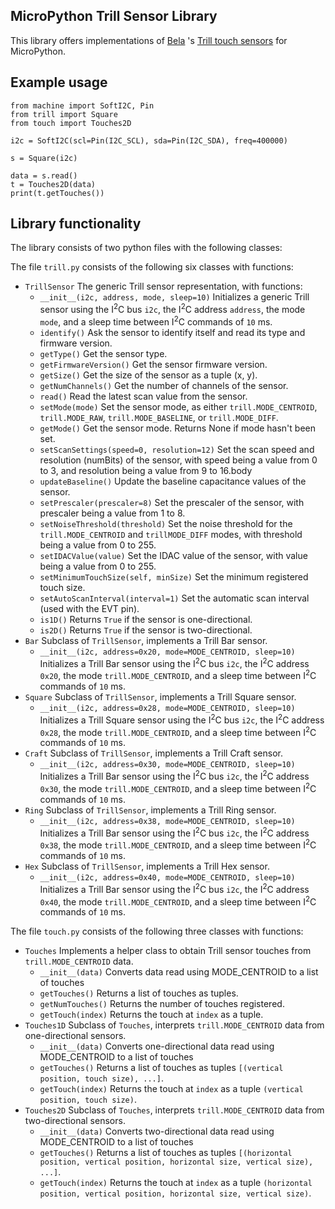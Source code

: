 ## MicroPython Trill Sensor Library
This library offers implementations of [Bela](https://bela.io/) 's [Trill touch sensors](https://bela.io/products/trill/) for MicroPython.

## Example usage

```
from machine import SoftI2C, Pin
from trill import Square
from touch import Touches2D

i2c = SoftI2C(scl=Pin(I2C_SCL), sda=Pin(I2C_SDA), freq=400000)

s = Square(i2c)

data = s.read()
t = Touches2D(data)
print(t.getTouches())
```

## Library functionality
The library consists of two python files with the following classes:

The file `trill.py` consists of the following six classes with functions:

* `TrillSensor` The generic Trill sensor representation, with functions:
  * `__init__(i2c, address, mode, sleep=10)` Initializes a generic Trill sensor using the I<sup>2</sup>C bus `i2c`, the I<sup>2</sup>C address `address`, the mode `mode`, and a sleep time between I<sup>2</sup>C commands of `10` ms.
  * `identify()` Ask the sensor to identify itself and read its type and firmware version.
  * `getType()` Get the sensor type.
  * `getFirmwareVersion()` Get the sensor firmware version.
  * `getSize()` Get the size of the sensor as a tuple (x, y).
  * `getNumChannels()` Get the number of channels of the sensor.
  * `read()` Read the latest scan value from the sensor.
  * `setMode(mode)` Set the sensor mode, as either `trill.MODE_CENTROID`, `trill.MODE_RAW`, `trill.MODE_BASELINE`, or `trill.MODE_DIFF`.
  * `getMode()` Get the sensor mode. Returns None if mode hasn't been set.
  * `setScanSettings(speed=0, resolution=12)` Set the scan speed and resolution (numBits) of the sensor, with speed being a value from 0 to 3, and resolution being a value from 9 to 16.body
  * `updateBaseline()` Update the baseline capacitance values of the sensor.
  * `setPrescaler(prescaler=8)` Set the prescaler of the sensor, with prescaler being a value from 1 to 8.
  * `setNoiseThreshold(threshold)` Set the noise threshold for the `trill.MODE_CENTROID` and `trillMODE_DIFF` modes, with threshold being a value from 0 to 255.
  * `setIDACValue(value)` Set the IDAC value of the sensor, with value being a value from 0 to 255.
  * `setMinimumTouchSize(self, minSize)` Set the minimum registered touch size.
  * `setAutoScanInterval(interval=1)` Set the automatic scan interval (used with the EVT pin).
  * `is1D()` Returns `True` if the sensor is one-directional.
  * `is2D()` Returns `True` if the sensor is two-directional.
* `Bar` Subclass of `TrillSensor`, implements a Trill Bar sensor.
    * `__init__(i2c, address=0x20, mode=MODE_CENTROID, sleep=10)` Initializes a Trill Bar sensor using the I<sup>2</sup>C bus `i2c`, the I<sup>2</sup>C address `0x20`, the mode `trill.MODE_CENTROID`, and a sleep time between I<sup>2</sup>C commands of `10` ms.
* `Square` Subclass of `TrillSensor`, implements a Trill Square sensor.
    * `__init__(i2c, address=0x28, mode=MODE_CENTROID, sleep=10)` Initializes a Trill Square sensor using the I<sup>2</sup>C bus `i2c`, the I<sup>2</sup>C address `0x28`, the mode `trill.MODE_CENTROID`, and a sleep time between I<sup>2</sup>C commands of `10` ms.
* `Craft` Subclass of `TrillSensor`, implements a Trill Craft sensor.
    * `__init__(i2c, address=0x30, mode=MODE_CENTROID, sleep=10)` Initializes a Trill Bar sensor using the I<sup>2</sup>C bus `i2c`, the I<sup>2</sup>C address `0x30`, the mode `trill.MODE_CENTROID`, and a sleep time between I<sup>2</sup>C commands of `10` ms.
* `Ring` Subclass of `TrillSensor`, implements a Trill Ring sensor.
    * `__init__(i2c, address=0x38, mode=MODE_CENTROID, sleep=10)` Initializes a Trill Bar sensor using the I<sup>2</sup>C bus `i2c`, the I<sup>2</sup>C address `0x38`, the mode `trill.MODE_CENTROID`, and a sleep time between I<sup>2</sup>C commands of `10` ms.
* `Hex` Subclass of `TrillSensor`, implements a Trill Hex sensor.
    * `__init__(i2c, address=0x40, mode=MODE_CENTROID, sleep=10)` Initializes a Trill Bar sensor using the I<sup>2</sup>C bus `i2c`, the I<sup>2</sup>C address `0x40`, the mode `trill.MODE_CENTROID`, and a sleep time between I<sup>2</sup>C commands of `10` ms.

The file `touch.py` consists of the following three classes with functions:

* `Touches` Implements a helper class to obtain Trill sensor touches from `trill.MODE_CENTROID` data.
  * `__init__(data)` Converts data read using MODE_CENTROID to a list of touches
  * `getTouches()` Returns a list of touches as tuples.
  * `getNumTouches()` Returns the number of touches registered.
  * `getTouch(index)` Returns the touch at `index` as a tuple.
* `Touches1D` Subclass of `Touches`, interprets `trill.MODE_CENTROID` data from one-directional sensors.
  * `__init__(data)` Converts one-directional data read using MODE_CENTROID to a list of touches
  * `getTouches()` Returns a list of touches as tuples `[(vertical position, touch size), ...]`.
  * `getTouch(index)` Returns the touch at `index` as a tuple `(vertical position, touch size)`.
* `Touches2D` Subclass of `Touches`, interprets `trill.MODE_CENTROID` data from two-directional sensors.
  * `__init__(data)` Converts two-directional data read using MODE_CENTROID to a list of touches  
  * `getTouches()` Returns a list of touches as tuples `[(horizontal position, vertical position, horizontal size, vertical size), ...]`.
  * `getTouch(index)` Returns the touch at `index` as a tuple `(horizontal position, vertical position, horizontal size, vertical size)`.

